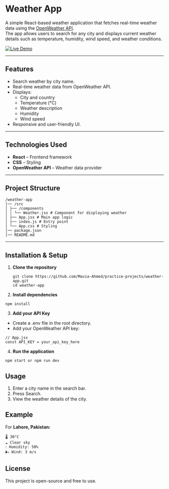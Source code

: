 # Weather App

A simple React-based weather application that fetches real-time weather data using the [OpenWeather API](https://openweathermap.org/api).  
The app allows users to search for any city and displays current weather details such as temperature, humidity, wind speed, and weather conditions.

[![Live Demo](https://img.shields.io/badge/Live%20Demo-Click%20Here-brightgreen)](https://react-js-8o2v.vercel.app/)


---

## Features

- Search weather by city name.  
- Real-time weather data from OpenWeather API.  
- Displays:  
  - City and country  
  - Temperature (°C)  
  - Weather description  
  - Humidity  
  - Wind speed  
- Responsive and user-friendly UI.

---

## Technologies Used

- **React** – Frontend framework  
- **CSS** – Styling  
- **OpenWeather API** – Weather data provider  

---

## Project Structure
```
/weather-app
│── /src
│ ├── /components
│ │ └── Weather.jsx # Component for displaying weather
│ ├── App.jsx # Main app logic
│ ├── index.js # Entry point
│ └── App.css # Styling
│── package.json
│── README.md
```


---

## Installation & Setup

1. **Clone the repository**  
   ```
   git clone https://github.com/Mavia-Ahmed/practice-projects/weather-app.git
   cd weather-app
   ```

2. **Install dependencies**
  ```
  npm install
  ```
3. **Add your API Key**
-   Create a .env file in the root directory.  
-   Add your OpenWeather API key:
  ```
// App.jsx
const API_KEY = your_api_key_here
  ```
4. **Run the application**
  ```
  npm start or npm run dev
  ```


## Usage

1. Enter a city name in the search bar.
2. Press Search.  
3. View the weather details of the city.


## Example

For **Lahore, Pakistan:**
```
🌡️ 30°C
☁️ Clear sky
💧 Humidity: 50%
🌬️ Wind: 3 m/s
```

## License

This project is open-source and free to use.
